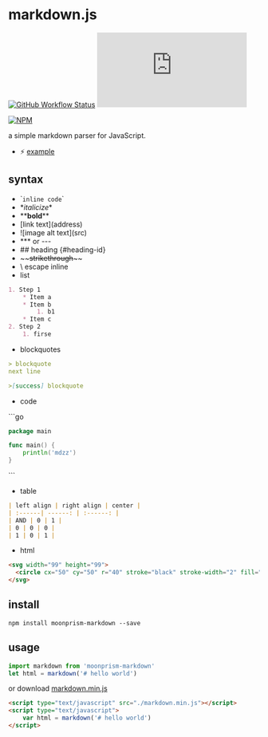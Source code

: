 # markdown.js

[![GitHub Workflow Status](https://img.shields.io/github/workflow/status/moonprism/markdown.js/ci?style=flat-square)](https://github.com/moonprism/markdown.js/actions?query=workflow%3Aci) [![GitHub file gzip size in bytes](http://img.badgesize.io/moonprism/markdown.js/master/dist/markdown.min.js?compression=gzip&style=flat-square&color=blue)](https://github.com/moonprism/markdown.js/blob/master/dist/markdown.min.js)

[![NPM](https://nodei.co/npm/moonprism-markdown.png)](https://nodei.co/npm/moonprism-markdown/)

a simple markdown parser for JavaScript.

* ⚡ [example](https://moonprism.github.io/markdown.js/)

## syntax

* \``inline code`\`
* \**italicize*\*
* \*\***bold**\*\*
* \[link text](address)
* \!\[image alt text](src)
* \*\*\* or ---
* \## heading {#heading-id}
* \~\~~~strikethrough~~\~\~
* \ escape inline
* list

```md
1. Step 1
    * Item a
    * Item b
        1. b1
    * Item c
2. Step 2
    1. firse
```
* blockquotes

```md
> blockquote
next line

>[success] blockquote
```
* code

\```go
```go
package main

func main() {
    println('mdzz')
}
```
\```

* table

```md
| left align | right align | center |
| :------| ------: | :------: |
| AND | 0 | 1 |
| 0 | 0 | 0 |
| 1 | 0 | 1 |
```
* html

```html
<svg width="99" height="99">
  <circle cx="50" cy="50" r="40" stroke="black" stroke-width="2" fill="#d89cf6"/>
</svg>
```

## install

```shell
npm install moonprism-markdown --save
```

## usage

```js
import markdown from 'moonprism-markdown'
let html = markdown('# hello world')
```

or download [markdown.min.js](https://moonprism.github.io/markdown.js/markdown.min.js)

```html
<script type="text/javascript" src="./markdown.min.js"></script>
<script type="text/javascript">
    var html = markdown('# hello world')
</script>
```